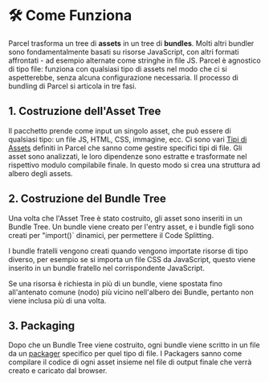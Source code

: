 # 🛠 Come Funziona

Parcel trasforma un tree di **assets** in un tree di **bundles**. Molti altri bundler sono fondamentalmente basati su risorse JavaScript, con altri formati affrontati - ad esempio alternate come stringhe in file JS. Parcel è agnostico di tipo file: funziona con qualsiasi tipo di assets nel modo che ci si aspetterebbe, senza alcuna configurazione necessaria. Il processo di bundling di Parcel si articola in tre fasi.

## 1. Costruzione dell'Asset Tree

Il pacchetto prende come input un singolo asset, che può essere di qualsiasi tipo: un file JS, HTML, CSS, immagine, ecc. Ci sono vari [Tipi di Assets](https://github.com/amymariaparker2401/website/tree/574adba7f88c1181c822d553056158f78247bbe7/src/i18n/it/docs/asset_types.html) definiti in Parcel che sanno come gestire specifici tipi di file. Gli asset sono analizzati, le loro dipendenze sono estratte e trasformate nel rispettivo modulo compilabile finale. In questo modo si crea una struttura ad albero degli assets.

## 2. Costruzione del Bundle Tree

Una volta che l'Asset Tree è stato costruito, gli asset sono inseriti in un Bundle Tree. Un bundle viene creato per l'entry asset, e i bundle figli sono creati per "import\(\)\` dinamici, per permettere il Code Splitting.

I bundle fratelli vengono creati quando vengono importate risorse di tipo diverso, per esempio se si importa un file CSS da JavaScript, questo viene inserito in un bundle fratello nel corrispondente JavaScript.

Se una risorsa è richiesta in più di un bundle, viene spostata fino all'antenato comune \(nodo\) più vicino nell'albero dei Bundle, pertanto non viene inclusa più di una volta.

## 3. Packaging

Dopo che un Bundle Tree viene costruito, ogni bundle viene scritto in un file da un [packager](https://github.com/amymariaparker2401/website/tree/574adba7f88c1181c822d553056158f78247bbe7/src/i18n/it/docs/packagers.html) specifico per quel tipo di file. I Packagers sanno come compilare il codice di ogni asset insieme nel file di output finale che verrà creato e caricato dal browser.

